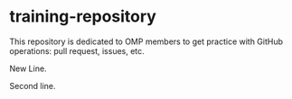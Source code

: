 # training-repository
This repository is dedicated to OMP members to get practice with GitHub operations: pull request, issues, etc.

New Line.

Second line.
